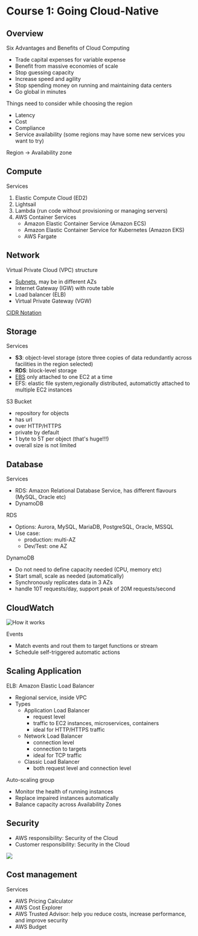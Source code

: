 # Course 1: Going Cloud-Native

## Overview

Six Advantages and Benefits of Cloud Computing

- Trade capital expenses for variable expense
- Benefit from massive economies of scale
- Stop guessing capacity
- Increase speed and agility
- Stop spending money on running and maintaining data centers
- Go global in minutes

Things need to consider while choosing the region
- Latency
- Cost
- Compliance
- Service availability (some regions may have some new services you want to try)

Region -> Availability zone

## Compute

Services
1. Elastic Compute Cloud (ED2)
2. Lightsail
3. Lambda (run code without provisioning or managing servers)
4. AWS Container Services
   - Amazon Elastic Container Service (Amazon ECS)
   - Amazon Elastic Container Service for Kubernetes (Amazon EKS) 
   - AWS Fargate

## Network
Virtual Private Cloud (VPC) structure
- [Subnets](https://docs.aws.amazon.com/vpc/latest/userguide/VPC_Subnets.html), may be in different AZs
- Internet Gateway (IGW) with route table
- Load balancer (ELB)
- Virtual Private Gateway (VGW)

[CIDR Notation](https://en.wikipedia.org/wiki/Classless_Inter-Domain_Routing)

## Storage

Services
- **S3**: object-level storage (store three copies of data redundantly across facilities in the region selected)
- **RDS**: block-level storage
- [EBS](https://aws.amazon.com/ebs/?ebs-whats-new.sort-by=item.additionalFields.postDateTime&ebs-whats-new.sort-order=desc) only attached to one EC2 at a time
- EFS: elastic file system,regionally distributed, automatictly attached to multiple EC2 instances

S3 Bucket
- repository for objects
- has url
- over HTTP/HTTPS
- private by default
- 1 byte to 5T per object (that's huge!!!)
- overall size is not limited

## Database

Services
- RDS: Amazon Relational Database Service, has different flavours (MySQL, Oracle etc)
- DynamoDB

RDS
- Options: Aurora, MySQL, MariaDB, PostgreSQL, Oracle, MSSQL
- Use case:
  - production: multi-AZ
  - Dev/Test: one AZ

DynamoDB
- Do not need to define capacity needed (CPU, memory etc)
- Start small, scale as needed (automatically)
- Synchronously replicates data in 3 AZs
- handle 10T requests/day, support peak of 20M requests/second

## CloudWatch

![How it works](https://d1.awsstatic.com/product-marketing/cloudwatch/product-page-diagram_Cloudwatch_v4.55c15d1cc086395cbd5ad279a2f1fc37e8452e77.png)

Events
- Match events and rout them to target functions or stream
- Schedule self-triggered automatic actions

## Scaling Application

ELB: Amazon Elastic Load Balancer
- Regional service, inside VPC
- Types
  - Application Load Balancer
    - request level
    - traffic to EC2 instances, microservices, containers
    - ideal for HTTP/HTTPS traffic
  - Network Load Balancer
    - connection level
    - connection to targets
    - ideal for TCP traffic
  - Classic Load Balancer
    - both request level and connection level

Auto-scaling group
- Monitor the health of running instances
- Replace impaired instances automatically
- Balance capacity across Availability Zones

## Security

- AWS responsibility: Security of the Cloud
- Customer responsibility: Security in the Cloud

![](https://d1.awsstatic.com/security-center/Shared_Responsibility_Model_V2.59d1eccec334b366627e9295b304202faf7b899b.jpg)

## Cost management

Services
- AWS Pricing Calculator
- AWS Cost Explorer
- AWS Trusted Advisor: help you reduce costs, increase performance, and improve security
- AWS Budget